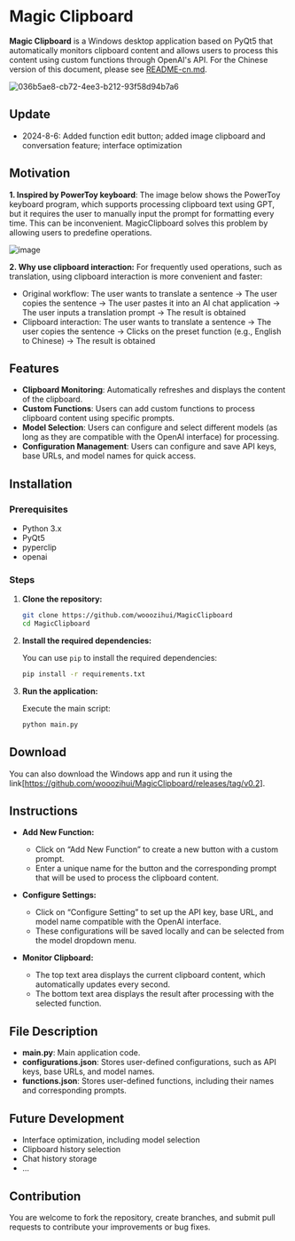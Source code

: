 
# Magic Clipboard

**Magic Clipboard** is a Windows desktop application based on PyQt5 that automatically monitors clipboard content and allows users to process this content using custom functions through OpenAI's API. For the Chinese version of this document, please see [README-cn.md](./README-cn.md).

![036b5ae8-cb72-4ee3-b212-93f58d94b7a6](https://github.com/user-attachments/assets/18bd198d-1db6-442e-a210-df12c9668f0c)

## Update
- 2024-8-6: Added function edit button; added image clipboard and conversation feature; interface optimization

## Motivation

**1. Inspired by PowerToy keyboard**: The image below shows the PowerToy keyboard program, which supports processing clipboard text using GPT, but it requires the user to manually input the prompt for formatting every time. This can be inconvenient. MagicClipboard solves this problem by allowing users to predefine operations.

![image](https://github.com/user-attachments/assets/f6d52d00-fb74-41b3-b9f3-6913b1ab5e13)


**2. Why use clipboard interaction:** For frequently used operations, such as translation, using clipboard interaction is more convenient and faster:

- Original workflow: The user wants to translate a sentence -> The user copies the sentence -> The user pastes it into an AI chat application -> The user inputs a translation prompt -> The result is obtained
- Clipboard interaction: The user wants to translate a sentence -> The user copies the sentence -> Clicks on the preset function (e.g., English to Chinese) -> The result is obtained

## Features

- **Clipboard Monitoring**: Automatically refreshes and displays the content of the clipboard.
- **Custom Functions**: Users can add custom functions to process clipboard content using specific prompts.
- **Model Selection**: Users can configure and select different models (as long as they are compatible with the OpenAI interface) for processing.
- **Configuration Management**: Users can configure and save API keys, base URLs, and model names for quick access.

## Installation

### Prerequisites

- Python 3.x
- PyQt5
- pyperclip
- openai

### Steps

1. **Clone the repository:**

   ```bash
   git clone https://github.com/wooozihui/MagicClipboard
   cd MagicClipboard
   ```

2. **Install the required dependencies:**

   You can use `pip` to install the required dependencies:

   ```bash
   pip install -r requirements.txt
   ```

3. **Run the application:**

   Execute the main script:

   ```bash
   python main.py
   ```

## Download

You can also download the Windows app and run it using the link[https://github.com/wooozihui/MagicClipboard/releases/tag/v0.2].

## Instructions

- **Add New Function:**
  - Click on “Add New Function” to create a new button with a custom prompt.
  - Enter a unique name for the button and the corresponding prompt that will be used to process the clipboard content.

- **Configure Settings:**
  - Click on “Configure Setting” to set up the API key, base URL, and model name compatible with the OpenAI interface.
  - These configurations will be saved locally and can be selected from the model dropdown menu.

- **Monitor Clipboard:**
  - The top text area displays the current clipboard content, which automatically updates every second.
  - The bottom text area displays the result after processing with the selected function.

## File Description

- **main.py**: Main application code.
- **configurations.json**: Stores user-defined configurations, such as API keys, base URLs, and model names.
- **functions.json**: Stores user-defined functions, including their names and corresponding prompts.

## Future Development

- Interface optimization, including model selection
- Clipboard history selection
- Chat history storage
- ...

## Contribution

You are welcome to fork the repository, create branches, and submit pull requests to contribute your improvements or bug fixes.


